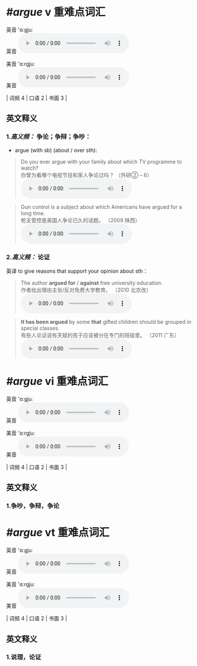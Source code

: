 # ***\#argue*** v  重难点词汇
英音 'ɑːɡjuː  
英音
<audio src="./media/argue-B.aac" controls="controls"></audio>

美音 'ɑːrɡjuː  
美音
<audio src="./media/argue.aac" controls="controls"></audio>



| 词频 4 | 口语 2 | 书面 3 |  

英文释义
---
### 1.*高义频：* **争论；争辩；争吵：**  

- argue (with sb) (about / over sth):

 > Do you ever argue with your family about which TV programme to watch?   
 > 你曾为看哪个电视节目和家人争论过吗？  （外研② – 6）  
<audio src="./media/1-argue.aac" controls="controls"></audio>

 > Gun control is a subject about which Americans have argued for a long time.  
 > 枪支管控是美国人争论已久的话题。  （2009 陕西）  
<audio src="./media/argue50.aac" controls="controls"></audio>

### 2.*高义频：* **论证**  
英译 to give reasons that support your opinion about sth：

 > The author **argued for** / **against** free university education.  
 > 作者给出理由主张/反对免费大学教育。  （2010 北京改）  
<audio src="./media/argue51.aac" controls="controls"></audio>

 > **It has been argued** by some **that** gifted children should be grouped in special classes.  
 > 有些人论证说有天赋的孩子应该被分在专门的班级里。  （2011 广东）  
<audio src="./media/P31 argue-1.aac" controls="controls"></audio>


# ***\#argue*** vi  重难点词汇
英音 'ɑːɡjuː  
英音
<audio src="./media/argue-B.aac" controls="controls"></audio>

美音 'ɑːrɡjuː  
美音
<audio src="./media/argue.aac" controls="controls"></audio>



| 词频 4 | 口语 2 | 书面 3 |  

英文释义
---
### 1.**争吵，争辩，争论**  


# ***\#argue*** vt  重难点词汇
英音 'ɑːɡjuː  
英音
<audio src="./media/argue-B.aac" controls="controls"></audio>

美音 'ɑːrɡjuː  
美音
<audio src="./media/argue.aac" controls="controls"></audio>



| 词频 4 | 口语 2 | 书面 3 |  

英文释义
---
### 1.**说理，论证**  


